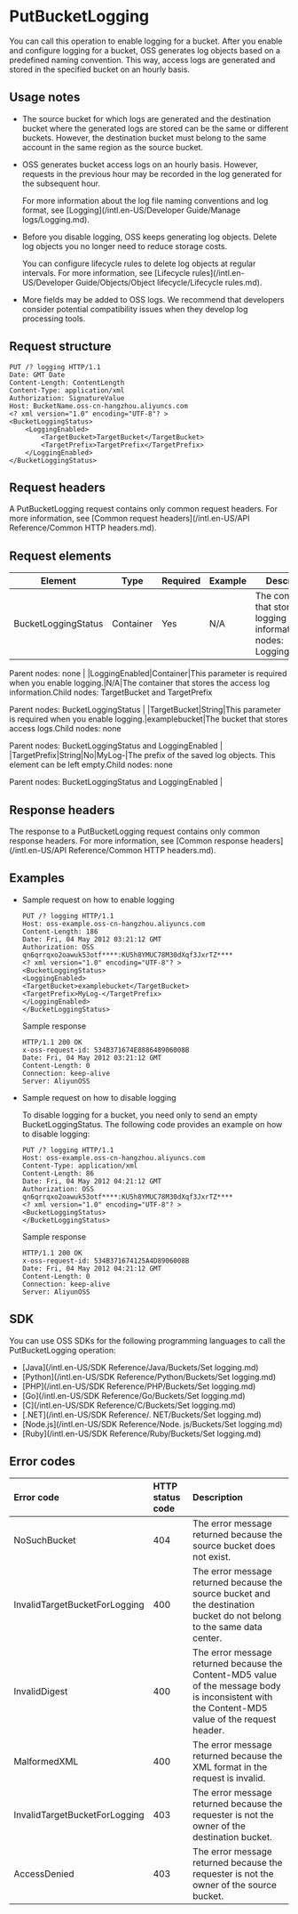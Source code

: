 # PutBucketLogging

You can call this operation to enable logging for a bucket. After you enable and configure logging for a bucket, OSS generates log objects based on a predefined naming convention. This way, access logs are generated and stored in the specified bucket on an hourly basis.

## Usage notes

-   The source bucket for which logs are generated and the destination bucket where the generated logs are stored can be the same or different buckets. However, the destination bucket must belong to the same account in the same region as the source bucket.
-   OSS generates bucket access logs on an hourly basis. However, requests in the previous hour may be recorded in the log generated for the subsequent hour.

    For more information about the log file naming conventions and log format, see [Logging](/intl.en-US/Developer Guide/Manage logs/Logging.md).

-   Before you disable logging, OSS keeps generating log objects. Delete log objects you no longer need to reduce storage costs.

    You can configure lifecycle rules to delete log objects at regular intervals. For more information, see [Lifecycle rules](/intl.en-US/Developer Guide/Objects/Object lifecycle/Lifecycle rules.md).

-   More fields may be added to OSS logs. We recommend that developers consider potential compatibility issues when they develop log processing tools.

## Request structure

```
PUT /? logging HTTP/1.1
Date: GMT Date
Content-Length: ContentLength
Content-Type: application/xml
Authorization: SignatureValue 
Host: BucketName.oss-cn-hangzhou.aliyuncs.com
<? xml version="1.0" encoding="UTF-8"? >
<BucketLoggingStatus>
    <LoggingEnabled>
        <TargetBucket>TargetBucket</TargetBucket>
        <TargetPrefix>TargetPrefix</TargetPrefix>
    </LoggingEnabled>
</BucketLoggingStatus>
```

## Request headers

A PutBucketLogging request contains only common request headers. For more information, see [Common request headers](/intl.en-US/API Reference/Common HTTP headers.md).

## Request elements

|Element|Type|Required|Example|Description|
|-------|----|--------|-------|-----------|
|BucketLoggingStatus|Container|Yes|N/A|The container that stores the logging status information.Child nodes: LoggingEnabled

Parent nodes: none |
|LoggingEnabled|Container|This parameter is required when you enable logging.|N/A|The container that stores the access log information.Child nodes: TargetBucket and TargetPrefix

Parent nodes: BucketLoggingStatus |
|TargetBucket|String|This parameter is required when you enable logging.|examplebucket|The bucket that stores access logs.Child nodes: none

Parent nodes: BucketLoggingStatus and LoggingEnabled |
|TargetPrefix|String|No|MyLog-|The prefix of the saved log objects. This element can be left empty.Child nodes: none

Parent nodes: BucketLoggingStatus and LoggingEnabled |

## Response headers

The response to a PutBucketLogging request contains only common response headers. For more information, see [Common response headers](/intl.en-US/API Reference/Common HTTP headers.md).

## Examples

-   Sample request on how to enable logging

    ```
    PUT /? logging HTTP/1.1
    Host: oss-example.oss-cn-hangzhou.aliyuncs.com
    Content-Length: 186
    Date: Fri, 04 May 2012 03:21:12 GMT
    Authorization: OSS qn6qrrqxo2oawuk53otf****:KU5h8YMUC78M30dXqf3JxrTZ****
    <? xml version="1.0" encoding="UTF-8"? >
    <BucketLoggingStatus>
    <LoggingEnabled>
    <TargetBucket>examplebucket</TargetBucket>
    <TargetPrefix>MyLog-</TargetPrefix>
    </LoggingEnabled>
    </BucketLoggingStatus>
    ```

    Sample response

    ```
    HTTP/1.1 200 OK
    x-oss-request-id: 534B371674E888648906008B
    Date: Fri, 04 May 2012 03:21:12 GMT
    Content-Length: 0
    Connection: keep-alive
    Server: AliyunOSS
    ```

-   Sample request on how to disable logging

    To disable logging for a bucket, you need only to send an empty BucketLoggingStatus. The following code provides an example on how to disable logging:

    ```
    PUT /? logging HTTP/1.1
    Host: oss-example.oss-cn-hangzhou.aliyuncs.com
    Content-Type: application/xml
    Content-Length: 86
    Date: Fri, 04 May 2012 04:21:12 GMT
    Authorization: OSS qn6qrrqxo2oawuk53otf****:KU5h8YMUC78M30dXqf3JxrTZ****
    <? xml version="1.0" encoding="UTF-8"? >
    <BucketLoggingStatus>
    </BucketLoggingStatus>
    ```

    Sample response

    ```
    HTTP/1.1 200 OK
    x-oss-request-id: 534B371674125A4D8906008B
    Date: Fri, 04 May 2012 04:21:12 GMT
    Content-Length: 0
    Connection: keep-alive
    Server: AliyunOSS
    ```


## SDK

You can use OSS SDKs for the following programming languages to call the PutBucketLogging operation:

-   [Java](/intl.en-US/SDK Reference/Java/Buckets/Set logging.md)
-   [Python](/intl.en-US/SDK Reference/Python/Buckets/Set logging.md)
-   [PHP](/intl.en-US/SDK Reference/PHP/Buckets/Set logging.md)
-   [Go](/intl.en-US/SDK Reference/Go/Buckets/Set logging.md)
-   [C](/intl.en-US/SDK Reference/C/Buckets/Set logging.md)
-   [.NET](/intl.en-US/SDK Reference/. NET/Buckets/Set logging.md)
-   [Node.js](/intl.en-US/SDK Reference/Node. js/Buckets/Set logging.md)
-   [Ruby](/intl.en-US/SDK Reference/Ruby/Buckets/Set logging.md)

## Error codes

|Error code|HTTP status code|Description|
|:---------|:---------------|:----------|
|NoSuchBucket|404|The error message returned because the source bucket does not exist.|
|InvalidTargetBucketForLogging|400|The error message returned because the source bucket and the destination bucket do not belong to the same data center.|
|InvalidDigest|400|The error message returned because the Content-MD5 value of the message body is inconsistent with the Content-MD5 value of the request header.|
|MalformedXML|400|The error message returned because the XML format in the request is invalid.|
|InvalidTargetBucketForLogging|403|The error message returned because the requester is not the owner of the destination bucket.|
|AccessDenied|403|The error message returned because the requester is not the owner of the source bucket.|

